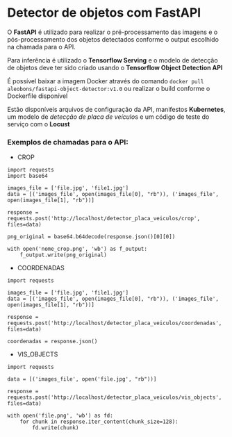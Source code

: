 # Detector de objetos com FastAPI

O **FastAPI** é utilizado para realizar o pré-processamento das imagens e o pós-processamento dos objetos detectados conforme o output escolhido na chamada para o API.

Para inferência é utilizado o **Tensorflow Serving** e o modelo de detecção de objetos deve ter sido criado usando o **Tensorflow Object Detection API**

É possível baixar a imagem Docker através do comando `docker pull aleobons/fastapi-object-detector:v1.0` ou realizar o build conforme o Dockerfile disponível

Estão disponíveis arquivos de configuração da API, manifestos **Kubernetes**, um modelo de *detecção de placa de veículo*s e um código de teste do serviço com o **Locust**

### Exemplos de chamadas para o API:

- CROP
```
import requests
import base64

images_file = ['file.jpg', 'file1.jpg']
data = [('images_file', open(images_file[0], "rb")), ('images_file', open(images_file[1], "rb"))]

response = requests.post('http://localhost/detector_placa_veiculos/crop', files=data)

png_original = base64.b64decode(response.json()[0][0])

with open('nome_crop.png', 'wb') as f_output:
    f_output.write(png_original)
```

- COORDENADAS
```
import requests

images_file = ['file.jpg', 'file1.jpg']
data = [('images_file', open(images_file[0], "rb")), ('images_file', open(images_file[1], "rb"))]

response = requests.post('http://localhost/detector_placa_veiculos/coordenadas', files=data)

coordenadas = response.json()
```

- VIS_OBJECTS
```
import requests

data = [('images_file', open('file.jpg', "rb"))]

response = requests.post('http://localhost/detector_placa_veiculos/vis_objects', files=data)

with open('file.png', 'wb') as fd:
    for chunk in response.iter_content(chunk_size=128):
        fd.write(chunk)
```

